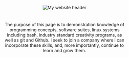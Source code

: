 <p align="center">
	<img src="https://tylereshelman.com/img/website_header.png" alt="My website header"/>
</p>

#
<p style="text-align:center; margin:0% 10%;">
The purpose of this page is to demonstration knowledge of programming concepts, software suites, linux systems including bash, industry standard creativity programs, as well as git and Github. I seek to join a company where I can incorporate these skills, and, more importantly, continue to learn and grow them.
</p>